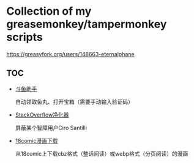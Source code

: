 # Collection of my greasemonkey/tampermonkey scripts
https://greasyfork.org/users/148663-eternalphane
## TOC
- [斗鱼助手](Douyu%20Assistant)

  自动领取鱼丸、打开宝箱（需要手动输入验证码）
- [StackOverflow净化器](StackOverflow%20Purifier)

  屏蔽某个智障用户Ciro Santilli
- [18comic漫画下载](18comic%20Downloader)

  从18comic上下载cbz格式（整话阅读）或webp格式（分页阅读）的漫画
